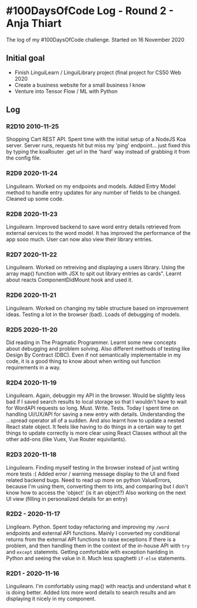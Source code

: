 # #100DaysOfCode Log - Round 2 - Anja Thiart
The log of my #100DaysOfCode challenge. Started on 16 November 2020

## Initial goal
- Finish LinguiLearn / LinguiLibrary project (final project for CS50 Web 2020
- Create a business website for a small business I know
- Venture into Tensor Flow / ML with Python

## Log

### R2D10 2010-11-25
Shopping Cart REST API. Spent time with the initial setup of a NodeJS Koa server. Server runs, requests hit but miss my 'ping' endpoint... just fixed this by typing the koaRouter .get url in the 'hard' way instead of grabbing it from the config file. 

### R2D9 2020-11-24
Linguilearn. Worked on my endpoints and models. Added Entry Model method to handle entry updates for any number of fields to be changed. Cleaned up some code.

### R2D8 2020-11-23
Linguilearn. Improved backend to save word entry details retrieved from external services to the word model. It has improved the performance of the app sooo much. User can now also view their library entries.

### R2D7 2020-11-22
Linguilearn. Worked on retreiving and displaying a users library. Using the array map() function with JSX to spit out library entries as cards". Learnt about reacts ComponentDidMount hook and used it.

### R2D6 2020-11-21
Linguilearn. Worked on changing my table structure based on improvement ideas. Testing a lot in the browser (bad). Loads of debugging of models.

### R2D5 2020-11-20
Did reading in The Pragmatic Programmer. Learnt some new concepts about debugging and problem solving. Also different methods of testing like Design By Contract (DBC). Even if not semantically implementable in my code, it is a good thing to know about when writing out function requirements in a way. 

### R2D4 2020-11-19
Linguilearn. Again, debuggin my API in the browser. Would be slightly less bad if I saved search results to local storage so that I wouldn't have to wait for WordAPI requests so long. Must. Write. Tests. Today I spent time on handling UI/UX/API for saving a new entry with details. Understanding the ...spread operator all of a sudden. And also learnt how to update a nested React state object. It feels like having to do things in a certain way to get things to update correctly is more clear using React Classes without all the other add-ons (like Vuex, Vue Router equivilants).

### R2D3 2020-11-18
Linguilearn. Finding myself testing in the browser instead of just writing more tests :(
Added error / warning message display to the UI and fixed related backend bugs. Need to read up more on python ValueErrors, because I'm using them, converting them to ints, and comparing but I don't know how to access the 'object' (is it an object?)
Also working on the next UI view (filling in personalized details for an entry)

### R2D2 - 2020-11-17
Lingilearn. Python. Spent today refactoring and improving my `/word` endpoints and external API functions. Mainly I converted my conditional returns from the external API functions to raise exceptions if there is a problem, and then handling them in the context of the in-house API with `try` and `except` statemnts. Getting comfortable with exception hanlding in Python and seeing the value in it. Much less spaghetti `if-else` statements.

### R2D1 - 2020-11-16
Linguilearn. I'm comfortably using map() with reactjs and understand what it is doing better. Added lots more word details to search results and am displaying it nicely in my component.

